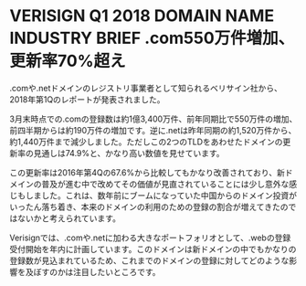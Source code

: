 # VERISIGN Q1 2018 DOMAIN NAME INDUSTRY BRIEF .com550万件増加、更新率70%超え

.comや.netドメインのレジストリ事業者として知られるベリサイン社から、2018年第1Qのレポートが発表されました。

3月末時点での.comの登録数は約1億3,400万件、前年同期比で550万件の増加、前四半期からは約190万件の増加です。逆に.netは昨年同期の約1,520万件から、約1,440万件まで減少しました。ただしこの2つのTLDをあわせたドメインの更新率の見通しは74.9%と、かなり高い数値を見せています。

この更新率は2016年第4Qの67.6%から比較してもかなり改善されており、新ドメインの普及が進む中で改めてその価値が見直されていることには少し意外な感じもしました。これは、数年前にブームになっていた中国からのドメイン投資がいったん落ち着き、本来のドメインの利用のための登録の割合が増えてきたのではないかと考えられています。

Verisignでは、.comや.netに加わる大きなポートフォリオとして、.webの登録受付開始を年内に計画しています。このドメインは新ドメインの中でもかなりの登録数が見込まれているため、これまでのドメインの登録に対してどのような影響を及ぼすのかは注目したいところです。
